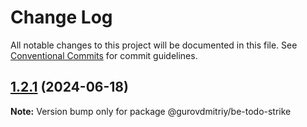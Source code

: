 # Change Log

All notable changes to this project will be documented in this file.
See [Conventional Commits](https://conventionalcommits.org) for commit guidelines.

## [1.2.1](https://github.com/GurovDmitriy/be-todo/compare/v1.2.0...v1.2.1) (2024-06-18)

**Note:** Version bump only for package @gurovdmitriy/be-todo-strike
